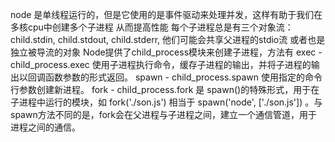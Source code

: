 node 是单线程运行的，但是它使用的是事件驱动来处理并发，这样有助于我们在多核cpu中创建多个子进程
从而提高性能
每个子进程总是有三个对象流：child.stdin, child.stdout, child.stderr, 他们可能会共享父进程的stdio流
或者也是独立被导流的对象
Node提供了child_process模块来创建子进程，方法有
exec - child_process.exec 使用子进程执行命令，缓存子进程的输出，并将子进程的输出以回调函数参数的形式返回。
spawn - child_process.spawn 使用指定的命令行参数创建新进程。
fork - child_process.fork 是 spawn()的特殊形式，用于在子进程中运行的模块，如 fork('./son.js') 相当于 spawn('node', ['./son.js']) 。与spawn方法不同的是，fork会在父进程与子进程之间，建立一个通信管道，用于进程之间的通信。

